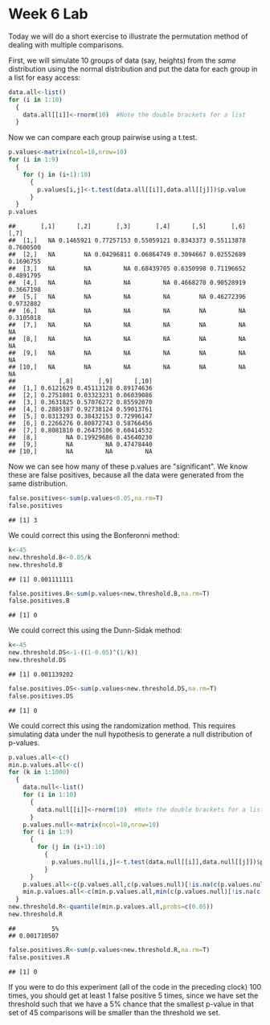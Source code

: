 Week 6 Lab
=============
  
Today we will do a short exercise to illustrate the permutation method of dealing with multiple comparisons.

First, we will simulate 10 groups of data (say, heights) from the *same* distribution using the normal distribution and put the data for each group in a list for easy access:


```r
data.all<-list()
for (i in 1:10)
  {
    data.all[[i]]<-rnorm(10)  #Note the double brackets for a list
  }
```

Now we can compare each group pairwise using a t.test.


```r
p.values<-matrix(ncol=10,nrow=10)
for (i in 1:9)
  {
    for (j in (i+1):10)
      {
        p.values[i,j]<-t.test(data.all[[i]],data.all[[j]])$p.value 
      }
  }
p.values
```

```
##       [,1]      [,2]       [,3]       [,4]      [,5]       [,6]      [,7]
##  [1,]   NA 0.1465921 0.77257153 0.55059121 0.8343373 0.55113878 0.7600500
##  [2,]   NA        NA 0.04296811 0.06864749 0.3094667 0.02552689 0.1696755
##  [3,]   NA        NA         NA 0.68439705 0.6350998 0.71196652 0.4891795
##  [4,]   NA        NA         NA         NA 0.4668270 0.90528919 0.3667198
##  [5,]   NA        NA         NA         NA        NA 0.46272396 0.9732882
##  [6,]   NA        NA         NA         NA        NA         NA 0.3105018
##  [7,]   NA        NA         NA         NA        NA         NA        NA
##  [8,]   NA        NA         NA         NA        NA         NA        NA
##  [9,]   NA        NA         NA         NA        NA         NA        NA
## [10,]   NA        NA         NA         NA        NA         NA        NA
##            [,8]       [,9]      [,10]
##  [1,] 0.6121629 0.45113128 0.89174636
##  [2,] 0.2751801 0.03323231 0.06039086
##  [3,] 0.3631825 0.57076272 0.85592070
##  [4,] 0.2885187 0.92738124 0.59013761
##  [5,] 0.8313293 0.38432153 0.72996147
##  [6,] 0.2266276 0.80872743 0.58766456
##  [7,] 0.8081810 0.26475106 0.60414532
##  [8,]        NA 0.19929686 0.45640230
##  [9,]        NA         NA 0.47478440
## [10,]        NA         NA         NA
```

Now we can see how many of these p.values are "significant". We know these are false positives, because all the data were generated from the same distribution.


```r
false.positives<-sum(p.values<0.05,na.rm=T)
false.positives
```

```
## [1] 3
```

We could correct this using the Bonferonni method:


```r
k<-45
new.threshold.B<-0.05/k
new.threshold.B
```

```
## [1] 0.001111111
```

```r
false.positives.B<-sum(p.values<new.threshold.B,na.rm=T)
false.positives.B
```

```
## [1] 0
```

We could correct this using the Dunn-Sidak method:


```r
k<-45
new.threshold.DS<-1-((1-0.05)^(1/k))
new.threshold.DS
```

```
## [1] 0.001139202
```

```r
false.positives.DS<-sum(p.values<new.threshold.DS,na.rm=T)
false.positives.DS
```

```
## [1] 0
```

We could correct this using the randomization method. This requires simulating data under the null hypothesis to generate a null distribution of p-values.



```r
p.values.all<-c()
min.p.values.all<-c()
for (k in 1:1000)
  {
    data.null<-list()
    for (i in 1:10)
      {
        data.null[[i]]<-rnorm(10)  #Note the double brackets for a list
      }
    p.values.null<-matrix(ncol=10,nrow=10)
    for (i in 1:9)
      {
        for (j in (i+1):10)
          {
            p.values.null[i,j]<-t.test(data.null[[i]],data.null[[j]])$p.value 
          }
      }
    p.values.all<-c(p.values.all,c(p.values.null)[!is.na(c(p.values.null))])
    min.p.values.all<-c(min.p.values.all,min(c(p.values.null)[!is.na(c(p.values.null))]))
  }
new.threshold.R<-quantile(min.p.values.all,probs=c(0.05))
new.threshold.R
```

```
##          5% 
## 0.001710507
```

```r
false.positives.R<-sum(p.values<new.threshold.R,na.rm=T)
false.positives.R
```

```
## [1] 0
```

If you were to do this experiment (all of the code in the preceding clock) 100 times, you should get at least 1 false positive 5 times, since we have set the threshold such that we have a 5% chance that the smallest p-value in that set of 45 comparisons will be smaller than the threshold we set.
